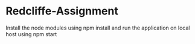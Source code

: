 # Redcliffe-Assignment

Install the node modules using npm install and run the application on local host using npm start
